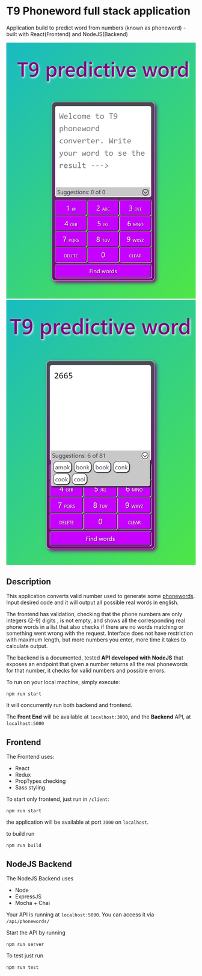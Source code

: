 # T9 Phoneword full stack application

Application build to predict word from numbers (known as phoneword) - built with React(Frontend) and NodeJS(Backend)

![screenshot](./client/public/assets/screenshots/PhoneWords1.png)
![screenshot](./client/public/assets/screenshots/PhoneWords2.png)

## Description

This application converts valid number used to generate some [phonewords](https://en.wikipedia.org/wiki/Phoneword). Input desired code and it will output all possible real words in english.

The frontend has validation, checking that the phone numbers are only integers (2-9) digits , is not empty, and shows all the corresponding  real phone words in a list that also checks if there are no words matching or something went wrong with the request. Interface does not have restriction with maximum length, but more numbers you enter, more time it takes to calculate output.

The backend is a documented, tested **API developed with NodeJS** that exposes an endpoint that given a number returns all the real phonewords for that number, it checks for valid numbers and possible errors.

To run on your local machine, simply execute:

```
npm run start
```

It will concurrently run both backend and frontend.

The **Front End** will be available at `localhost:3000`, and the **Backend** API, at `localhost:5000`

## Frontend

The Frontend uses:

- React
- Redux
- PropTypes checking
- Sass styling

To start only frontend, just run in `/client`:

```
npm run start
```

the application will be available at port `3000` on `localhost`.

to build run 
```
npm run build
```

## NodeJS Backend

The NodeJS Backend uses

- Node
- ExpressJS
- Mocha + Chai

Your API is running at `localhost:5000`. You can access it via `/api/phonewords/` 


Start the API by running

```
npm run server
```

To test just run

```
npm run test
```